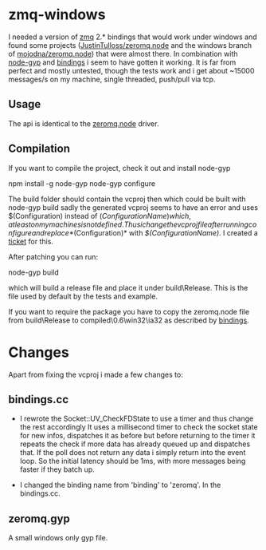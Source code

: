 zmq-windows
===========

I needed a version of [zmq][z] 2.* bindings that would work under windows and found some projects ([JustinTulloss/zeromq.node][jtzn] and the windows branch of [mojodna/zeromq.node][mzn]) that were almost there. In combination with [node-gyp][ng] and [bindings][bn] i seem to have gotten it working. It is far from perfect and mostly untested, though the tests work and i get about ~15000 messages/s on my machine, single threaded, push/pull via tcp.

  [z]: http://www.zeromq.org/

  [jtzn]: https://github.com/JustinTulloss/zeromq.node
  [mzn]: https://github.com/mojodna/zeromq.node

  [ng]: https://github.com/TooTallNate/node-gyp
  [bn]: https://github.com/TooTallNate/node-bindings

Usage
-----
The api is identical to the [zeromq.node][jtzn] driver.

Compilation
-----------
If you want to compile the project, check it out and install node-gyp 

  npm install -g node-gyp 
  node-gyp configure 

The build folder should contain the vcproj then which could be built with node-gyp build sadly the generated vcproj seems to have an error and uses $(Configuration) instead of $(ConfigurationName) which, at least on my machines is not defined. Thus i change the vcproj file after running configure and replace *$(Configuration)* with *$(ConfigurationName)*. I created a [ticket][gypt] for this.

  [gypt]: https://github.com/TooTallNate/node-gyp/issues/35

After patching you can run:

  node-gyp build

which will build a release file and place it under build\Release.
This is the file used by default by the tests and example.

If you want to require the package you have to copy the zeromq.node file from build\Release to compiled\0.6\win32\ia32 as described by [bindings][bn].

  
Changes
=======

Apart from fixing the vcproj i made a few changes to:

bindings.cc
------------

  * I rewrote the Socket::UV_CheckFDState to use a timer and thus change the rest accordingly
    It uses a millisecond timer to check the socket state for new infos, dispatches it as before but before
    returning to the timer it repeats the check if more data has already queued up and dispatches that. If the 
    poll does not return any data i simply return into the event loop. So the initial latency should be 1ms, with
    more messages being faster if they batch up.

  * I changed the binding name from 'binding' to 'zeromq'. In the bindings.cc.

zeromq.gyp
----------

A small windows only gyp file.